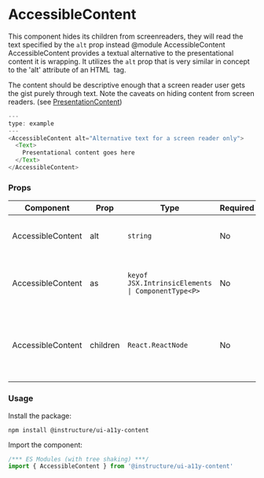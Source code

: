 # AccessibleContent

This component hides its children from screenreaders, they will read the text
specified by the `alt` prop instead
@module AccessibleContent
AccessibleContent provides a textual alternative to the presentational content it is wrapping. It utilizes the `alt` prop that is very similar in concept to the 'alt' attribute of an HTML <img> tag.

The content should be descriptive enough that a screen reader user gets the gist purely through text. Note the caveats on hiding content from screen readers. (see [PresentationContent](PresentationContent))

```js
---
type: example
---
<AccessibleContent alt="Alternative text for a screen reader only">
  <Text>
    Presentational content goes here
  </Text>
</AccessibleContent>
```


### Props

| Component | Prop | Type | Required | Default | Description |
|-----------|------|------|----------|---------|-------------|
| AccessibleContent | alt | `string` | No | - | The text that screenreaders will read. Will not be visible. |
| AccessibleContent | as | `keyof JSX.IntrinsicElements \| ComponentType<P>` | No | `'span'` | the element type to render the screen reader content as |
| AccessibleContent | children | `React.ReactNode` | No | `null` | Content that will be hidden from screenreaders (via `aria-hidden` set to `true`) |

### Usage

Install the package:

```shell
npm install @instructure/ui-a11y-content
```

Import the component:

```javascript
/*** ES Modules (with tree shaking) ***/
import { AccessibleContent } from '@instructure/ui-a11y-content'
```

